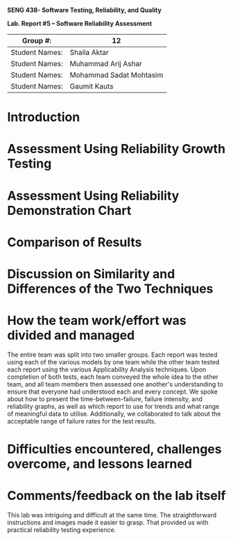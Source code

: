 **SENG 438- Software Testing, Reliability, and Quality**

**Lab. Report \#5 – Software Reliability Assessment**

| Group \#:      |  12   |
| -------------- | --- |
| Student Names: | Shaila Aktar    |
| Student Names: | Muhammad Arij Ashar  |
| Student Names: | Mohammad Sadat Mohtasim   |
| Student Names: | Gaumit Kauts |

# Introduction

# 

# Assessment Using Reliability Growth Testing 

# Assessment Using Reliability Demonstration Chart 

# 

# Comparison of Results

# Discussion on Similarity and Differences of the Two Techniques

# How the team work/effort was divided and managed
The entire team was split into two smaller groups. Each report was tested using each of the various models by one team while the other team tested each report using the various Applicability Analysis techniques. Upon completion of both tests, each team conveyed the whole idea to the other team, and all team members then assessed one another's understanding to ensure that everyone had understood each and every concept. We spoke about how to present the time-between-failure, failure intensity, and reliability graphs, as well as which report to use for trends and what range of meaningful data to utilise. Additionally, we collaborated to talk about the acceptable range of failure rates for the test results.
# 

# Difficulties encountered, challenges overcome, and lessons learned

# Comments/feedback on the lab itself
This lab was intriguing and difficult at the same time. The straightforward instructions and images made it easier to grasp. That provided us with practical reliability testing experience.
